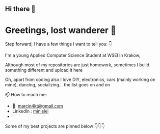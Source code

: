 ## Hi there 👋

<!--
**minislel/minislel** is a ✨ _special_ ✨ repository because its `README.md` (this file) appears on your GitHub profile.

Here are some ideas to get you started:

- 🔭 I’m currently working on ...
- 🌱 I’m currently learning ...
- 👯 I’m looking to collaborate on ...
- 🤔 I’m looking for help with ...
- 💬 Ask me about ...
- 📫 How to reach me: ...
- 😄 Pronouns: ...
- ⚡ Fun fact: ...
-->
# Greetings, lost wanderer 👋
Step forward, I have a few things I want to tell you: 👇


I'm a young Applied Computer Science Student at WSEI in Krakow,

Although most of my repositories are just homework, sometimes I build something different and upload it here

Oh, apart from coding also I love DIY, electronics, cars (mainly working on mine), dancing, socializing... the list goes on and on

📫 How to reach me:
- 📩: marcin4kt@gmail.com
- LinkedIn : [minislel](https://www.linkedin.com/in/minislel/)
- 





Some of my best projects are pinned below 👇👇👇



